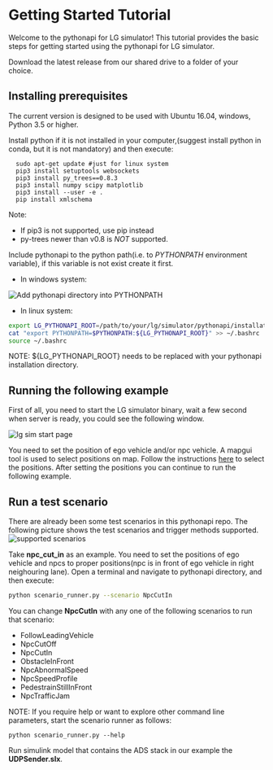 # Getting Started Tutorial

Welcome to the pythonapi for LG simulator! This tutorial provides the basic steps
for getting started using the pythonapi for LG simulator.

Download the latest release from our shared drive to a folder of your choice.

## Installing prerequisites
The current version is designed to be used with Ubuntu 16.04, windows, Python 3.5 or higher.

Install python if it is not installed in your computer,(suggest install python in conda, but it is not mandatory) and then execute:
```
  sudo apt-get update #just for linux system
  pip3 install setuptools websockets
  pip3 install py_trees==0.8.3 
  pip3 install numpy scipy matplotlib
  pip3 install --user -e .
  pip install xmlschema
```
Note: 
* If pip3 is not supported, use pip instead
* py-trees newer than v0.8 is *NOT* supported.

Include pythonapi to the python path(i.e. to *PYTHONPATH* environment variable), if this variable is not exist create it first.
* In windows system:

![Add pythonapi directory into PYTHONPATH](./images/pythonpath_environment_variable.PNG)

* In linux system:
```Bash
export LG_PYTHONAPI_ROOT=/path/to/your/lg/simulator/pythonapi/installation
cat "export PYTHONPATH=$PYTHONPATH:${LG_PYTHONAPI_ROOT}" >> ~/.bashrc
source ~/.bashrc
```
NOTE: ${LG_PYTHONAPI_ROOT} needs to be replaced with your pythonapi installation directory.


## Running the following example
First of all, you need to start the LG simulator binary, wait a few second when server is ready, you could see the following window.

![lg sim start page](./images/lgSimStartPage.PNG)

You need to set the position of ego vehicle and/or npc vehicle. A mapgui tool is used to select positions on map. Follow the instructions [here](mapgui.md) to select the positions.
After setting the positions you can continue to run the following example.

## Run a test scenario

There are already been some test scenarios in this pythonapi repo. The following picture shows the test scenarios and trigger methods supported.
![supported scenarios](./images/supportedTestScenarios.png)

Take **npc_cut_in** as an example. You need to set the positions of ego vehicle and npcs to proper positions(npc is in front of ego vehicle in right neighouring lane).
Open a terminal and navigate to pythonapi directory, and then execute:
```bash
python scenario_runner.py --scenario NpcCutIn
```
You can change **NpcCutIn** with any one of the following scenarios to run that scenario:
* FollowLeadingVehicle
* NpcCutOff
* NpcCutIn
* ObstacleInFront
* NpcAbnormalSpeed
* NpcSpeedProfile
* PedestrainStillInFront
* NpcTrafficJam

NOTE: If you require help or want to explore other command line parameters, start the scenario
runner as follows:
```
python scenario_runner.py --help
```

Run simulink model that contains the ADS stack in our example the **UDPSender.slx**. 

